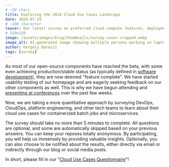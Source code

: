 ```yaml
---
# ~50 chars
title: Exploring the 2024 Cloud Use Cases Landscape
date: 2024-07-29
# ~100 character
teaser: Our latest survey on preferred cloud compute features, deployment methods, and related tooling.
# 320x220
image: /assets/images/blog/thumbnails/survey-cover-cropped.webp
image_alt: AI-generated image showing multiple persons working on laptops analyzing data and charts.
author: Gergely Daroczi
tags: [survey]
---
```


As most of our open-source components have reached the beta,
with some even achieving production/stable status (as typically defined in
<a href="https://martin-thoma.com/software-development-stages/" target="_blank" rel="noopener">software development</a>),
they are now deemed "feature complete". We have started
usability testing of our homepage and
are eagerly seeking feedback on our other components as well.
This is why we have begun attending and [presenting at conferences](/article/upcoming-conferences-2024-Q3)
over the past few weeks.

Now, we are taking a more quantitative approach by surveying DevOps,
CloudOps, platform engineering, and other tech teams to learn about
their cloud use cases for containerized batch jobs and microservices.

The survey should take no more than 5 minutes to complete. All
questions are optional, and some are automatically skipped based on
your previous answers. You can keep your reposes totally anonymous.
By participating, you will help us immensely by providing valuable insights.
Optionally, you can also choose to be notified about the results, either
directly via email or indirectly through our blog or social media posts.

In short, please fill in our "[Cloud Use Cases Questionnaire](/survey/cloud-use-cases-2024)"!
